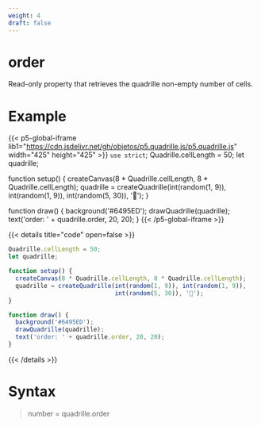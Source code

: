 ```yaml
---
weight: 4
draft: false
---
```


# order

Read-only property that retrieves the quadrille non-empty number of cells.

# Example

{{< p5-global-iframe lib1="https://cdn.jsdelivr.net/gh/objetos/p5.quadrille.js/p5.quadrille.js" width="425" height="425" >}}
`use strict`;
Quadrille.cellLength = 50;
let quadrille;

function setup() {
  createCanvas(8 * Quadrille.cellLength, 8 * Quadrille.cellLength);
  quadrille = createQuadrille(int(random(1, 9)), int(random(1, 9)), int(random(5, 30)), '🐍');
}

function draw() {
  background('#6495ED');
  drawQuadrille(quadrille);
  text('order: ' + quadrille.order, 20, 20);
}
{{< /p5-global-iframe >}}

{{< details title="code" open=false >}}
```js
Quadrille.cellLength = 50;
let quadrille;

function setup() {
  createCanvas(8 * Quadrille.cellLength, 8 * Quadrille.cellLength);
  quadrille = createQuadrille(int(random(1, 9)), int(random(1, 9)),
                              int(random(5, 30)), '🐍');
}

function draw() {
  background('#6495ED');
  drawQuadrille(quadrille);
  text('order: ' + quadrille.order, 20, 20);
}
```
{{< /details >}}

# Syntax

> number = quadrille.order